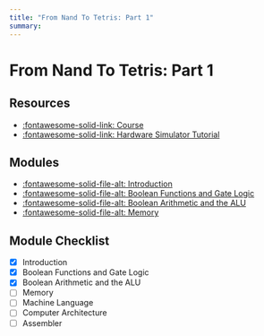 ```yaml
---
title: "From Nand To Tetris: Part 1"
summary:
---
```


From Nand To Tetris: Part 1
===

Resources
---
- [:fontawesome-solid-link:
    Course](https://www.coursera.org/learn/build-a-computer/home/welcome)
- [:fontawesome-solid-link: Hardware Simulator Tutorial](https://b1391bd6-da3d-477d-8c01-38cdf774495a.filesusr.com/ugd/44046b_bfd91435260748439493a60a8044ade6.pdf)

Modules
---
- [:fontawesome-solid-file-alt: Introduction](1_introduction.md)
- [:fontawesome-solid-file-alt: Boolean Functions and Gate
    Logic](2_boolean-functions-and-gate-logic.md)
- [:fontawesome-solid-file-alt: Boolean Arithmetic and the
    ALU](3_boolean-arithmetic-and-the-alu.md)
- [:fontawesome-solid-file-alt: Memory](4_memory.md)

Module Checklist
---

- [x] Introduction
- [x] Boolean Functions and Gate Logic
- [x] Boolean Arithmetic and the ALU
- [ ] Memory
- [ ] Machine Language
- [ ] Computer Architecture
- [ ] Assembler
